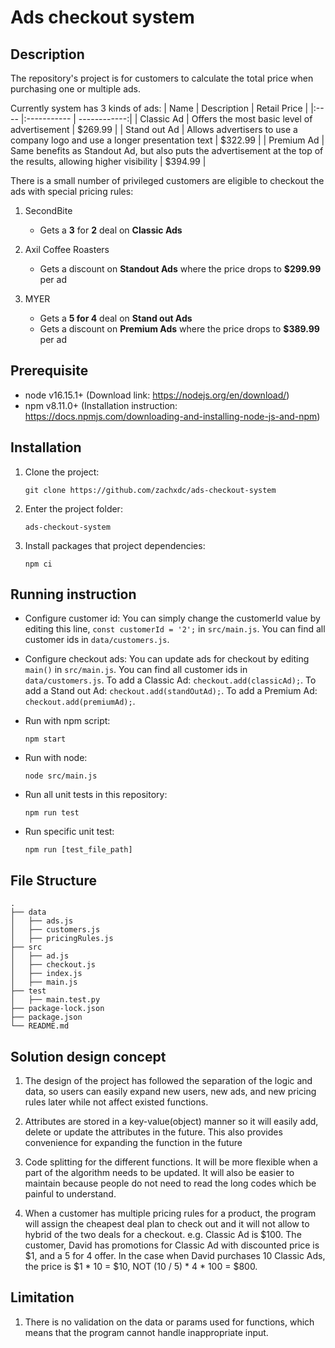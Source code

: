 # Ads checkout system

## Description

The repository's project is for customers to calculate the total price when purchasing one or multiple ads. 

Currently system has 3 kinds of ads:
| Name | Description | Retail Price |
|:---- |:----------- | ------------:|
| Classic Ad | Offers the most basic level of advertisement | $269.99 |
| Stand out Ad | Allows advertisers to use a company logo and use a longer presentation text | $322.99 |
| Premium Ad | Same benefits as Standout Ad, but also puts the advertisement at the top of the results, allowing higher visibility | $394.99 |

There is a small number of privileged customers are eligible to checkout the ads with special pricing rules:
1. SecondBite
    * Gets a **3** for **2** deal on **Classic Ads**

2. Axil Coffee Roasters
    * Gets a discount on **Standout Ads** where the price drops to **$299.99** per ad

3. MYER
    * Gets a **5 for 4** deal on **Stand out Ads**
    * Gets a discount on **Premium Ads** where the price drops to **$389.99** per ad 

## Prerequisite

- node v16.15.1+ (Download link: https://nodejs.org/en/download/)
- npm v8.11.0+ (Installation instruction: https://docs.npmjs.com/downloading-and-installing-node-js-and-npm)

## Installation

1. Clone the project: 

   `git clone https://github.com/zachxdc/ads-checkout-system`

2. Enter the project folder: 

   `ads-checkout-system`

3. Install packages that project dependencies: 

   `npm ci`

## Running instruction

- Configure customer id:
    You can simply change the customerId value by editing this line, `const customerId = '2';` in `src/main.js`.
    You can find all customer ids in `data/customers.js`.

- Configure checkout ads:
    You can update ads for checkout by editing `main()` in `src/main.js`.
    You can find all customer ids in `data/customers.js`.
    To add a Classic Ad: `checkout.add(classicAd);`.
    To add a Stand out Ad: `checkout.add(standOutAd);`.
    To add a Premium Ad: `checkout.add(premiumAd);`.

- Run with npm script:

    `npm start`

- Run with node:

    `node src/main.js`

- Run all unit tests in this repository:

    `npm run test`

- Run specific unit test:

    `npm run [test_file_path]`
## File Structure

    .
    ├── data
    │   ├── ads.js
    │   ├── customers.js
    │   ├── pricingRules.js
    ├── src
    │   ├── ad.js
    │   ├── checkout.js
    │   ├── index.js
    │   ├── main.js
    ├── test
    │   ├── main.test.py
    ├── package-lock.json
    ├── package.json
    └── README.md

## Solution design concept
1. The design of the project has followed the separation of the logic and data, so users can easily expand new users, new ads, and new pricing rules later while not affect existed functions.

2. Attributes are stored in a key-value(object) manner so it will easily add, delete or update the attributes in the future. This also provides convenience for expanding the function in the future

3. Code splitting for the different functions. It will be more flexible when a part of the algorithm needs to be updated. It will also be easier to maintain because people do not need to read the long codes which be painful to understand.

4. When a customer has multiple pricing rules for a product, the program will assign the cheapest deal plan to check out and it will not allow to hybrid of the two deals for a checkout.
e.g. Classic Ad is $100. The customer, David has promotions for Classic Ad with discounted price is $1, and a 5 for 4 offer. In the case when David purchases 10 Classic Ads, the price is $1 * 10 = $10, NOT (10 / 5) * 4 * 100 = $800.

## Limitation
1. There is no validation on the data or params used for functions, which means that the program cannot handle inappropriate input.
